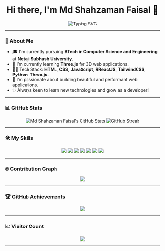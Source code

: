 <h1 align="center">Hi there, I'm Md Shahzaman Faisal 👋</h1>

<p align="center">
  <img src="https://readme-typing-svg.herokuapp.com?font=Fira+Code&size=24&pause=1000&color=61DAFB&center=true&vCenter=true&width=435&lines=BTech+CSE+Student;Web+Developer;ReactJS+%7C+TailwindCSS+Enthusiast;Learning+Three.js;Python+Programmer;Open+Source+Contributor" alt="Typing SVG" />
</p>

---

### :wave: About Me
- 🎓 I'm currently pursuing **BTech in Computer Science and Engineering** at **Netaji Subhash University**.
- 🌱 I’m currently learning **Three.js** for 3D web applications.
- 👨‍💻 Tech Stack: **HTML**, **CSS**, **JavaScript**, **RReactJS**, **TailwindCSS**, **Python**, **Three.js**.
- 🚀 I’m passionate about building beautiful and performant web applications.
- ✨ Always keen to learn new technologies and grow as a developer!

---

### 📊 GitHub Stats
<p align="center">
  <img src="https://github-readme-stats.vercel.app/api?username=Shahzaman3&show_icons=true&theme=tokyonight" alt="Md Shahzaman Faisal's GitHub Stats" />
  <img src="https://github-readme-streak-stats.herokuapp.com/?user=Shahzaman3&theme=tokyonight" alt="GitHub Streak" />
</p>

---

### 🛠️ My Skills
<div align="center">
  <img src="https://img.shields.io/badge/HTML5-E34F26?style=for-the-badge&logo=html5&logoColor=white" />
  <img src="https://img.shields.io/badge/CSS3-1572B6?style=for-the-badge&logo=css3&logoColor=white" />
  <img src="https://img.shields.io/badge/JavaScript-F7DF1E?style=for-the-badge&logo=javascript&logoColor=black" />
  <img src="https://img.shields.io/badge/React-20232A?style=for-the-badge&logo=react&logoColor=61DAFB" />
  <img src="https://img.shields.io/badge/TailwindCSS-38B2AC?style=for-the-badge&logo=tailwind-css&logoColor=white" />
  <img src="https://img.shields.io/badge/Python-3776AB?style=for-the-badge&logo=python&logoColor=white" />
  <img src="https://img.shields.io/badge/Three.js-000000?style=for-the-badge&logo=three.js&logoColor=white" />
</div>

---

### 🔥 Contribution Graph
<p align="center">
  <img src="https://github-readme-activity-graph.vercel.app/graph?username=Shahzaman3&theme=react-dark" />
</p>

---

### :trophy: GitHub Achievements
<p align="center">
  <img src="https://github-profile-trophy.vercel.app/?username=Shahzaman3&theme=dracula&no-frame=true&title=Commit,PullRequest,Issues,Repositories,Stars" />
</p>

---

### 📈 Visitor Count
<p align="center">
  <img src="https://profile-counter.glitch.me/Shahzaman3/count.svg" />
</p>

---

